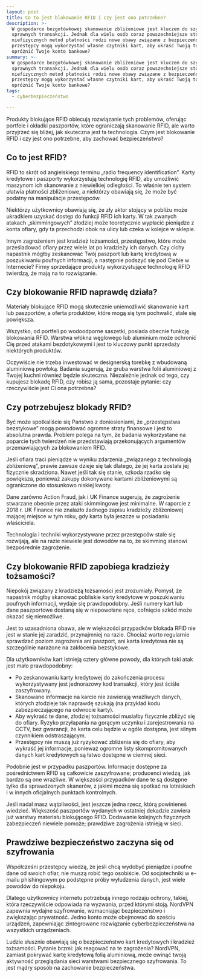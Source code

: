 ```yaml
---
layout: post
title: Co to jest blokowanie RFID i czy jest ono potrzebne?
description: >-
  W gospodarce bezgotówkowej skanowanie zbliżeniowe jest kluczem do szybkich i
  sprawnych transakcji. Jednak dla wielu osób coraz powszechniejsze stosowanie
  niefizycznych metod płatności rodzi nowe obawy związane z bezpieczeństwem. Czy
  przestępcy mogą wykorzystać własne czytniki kart, aby ukraść Twoją tożsamość i
  opróżnić Twoje konto bankowe?
summary: >-
  W gospodarce bezgotówkowej skanowanie zbliżeniowe jest kluczem do szybkich i
  sprawnych transakcji. Jednak dla wielu osób coraz powszechniejsze stosowanie
  niefizycznych metod płatności rodzi nowe obawy związane z bezpieczeństwem. Czy
  przestępcy mogą wykorzystać własne czytniki kart, aby ukraść Twoją tożsamość i
  opróżnić Twoje konto bankowe?
tags:
  - cyberbezpieczeństwo

---
```

<p>Produkty blokujące RFID obiecują rozwiązanie tych problem&oacute;w, oferując portfele i okładki paszport&oacute;w, kt&oacute;re ograniczają skanowanie RFID, ale warto przyjrzeć się bliżej, jak skuteczna jest ta technologia. Czym jest blokowanie RFID i czy jest ono potrzebne, aby zachować bezpieczeństwo?</p>
<h2 id="co-to-jest-rfid">Co to jest RFID?</h2>
<p>RFID to skr&oacute;t od angielskiego terminu &bdquo;radio frequency identification&rdquo;. Karty kredytowe i paszporty wykorzystują technologię RFID, aby umożliwić maszynom ich skanowanie z niewielkiej odległości. To właśnie ten system ułatwia płatności zbliżeniowe, a niekt&oacute;rzy obawiają się, że może być podatny na manipulacje przestępc&oacute;w.</p>
<p>Niekt&oacute;rzy użytkownicy obawiają się, że zły aktor stojący w pobliżu może ukradkiem uzyskać dostęp do funkcji RFID ich karty. W tak zwanych atakach &bdquo;skimmingowych&rdquo; złodziej może teoretycznie wypłacić pieniądze z konta ofiary, gdy ta przechodzi obok na ulicy lub czeka w kolejce w sklepie.</p>
<p>Innym zagrożeniem jest kradzież tożsamości, przestępstwo, kt&oacute;re może prześladować ofiary przez wiele lat po kradzieży ich danych. Czy cichy napastnik m&oacute;głby zeskanować Tw&oacute;j paszport lub kartę kredytową w poszukiwaniu poufnych informacji, a następnie podszyć się pod Ciebie w Internecie? Firmy sprzedające produkty wykorzystujące technologię RFID twierdzą, że mają na to rozwiązanie.</p>
<h2 id="czy-blokowanie-rfid-naprawd-dzia-a">Czy blokowanie RFID naprawdę działa?</h2>
<p>Materiały blokujące RFID mogą skutecznie uniemożliwić skanowanie kart lub paszport&oacute;w, a oferta produkt&oacute;w, kt&oacute;re mogą się tym pochwalić, stale się powiększa.</p>
<p>Wszystko, od portfeli po wodoodporne saszetki, posiada obecnie funkcję blokowania RFID. Warstwa wł&oacute;kna węglowego lub aluminium może ochronić Cię przed atakami bezdotykowymi i jest to kluczowy punkt sprzedaży niekt&oacute;rych produkt&oacute;w.</p>
<p>Oczywiście nie trzeba inwestować w designerską torebkę z wbudowaną aluminiową powłoką. Badania sugerują, że gruba warstwa folii aluminiowej z Twojej kuchni r&oacute;wnież będzie skuteczna. Niezależnie jednak od tego, czy kupujesz blokadę RFID, czy robisz ją sama, pozostaje pytanie: czy rzeczywiście jest Ci ona potrzebna?</p>
<h2 id="czy-potrzebujesz-blokady-rfid">Czy potrzebujesz blokady RFID?</h2>
<p>Być może spotkaliście się Państwo z doniesieniami, że &bdquo;przestępstwa bezstykowe&rdquo; mogą powodować ogromne straty finansowe i jest to absolutna prawda. Problem polega na tym, że badania wykorzystane na poparcie tych twierdzeń nie przedstawiają przekonujących argument&oacute;w przemawiających za blokowaniem RFID.</p>
<p>Jeśli ofiara traci pieniądze w wyniku zdarzenia &bdquo;związanego z technologią zbliżeniową&rdquo;, prawie zawsze dzieje się tak dlatego, że jej karta została jej fizycznie skradziona. Nawet jeśli tak się stanie, szkoda rzadko się powiększa, ponieważ zakupy dokonywane kartami zbliżeniowymi są ograniczone do stosunkowo niskiej kwoty.</p>
<p>Dane zar&oacute;wno Action Fraud, jak i UK Finance sugerują, że zagrożenie stwarzane obecnie przez ataki skimmingowe jest minimalne. W raporcie z 2018 r. UK Finance nie znalazło żadnego zapisu kradzieży zbliżeniowej mającej miejsce w tym roku, gdy karta była jeszcze w posiadaniu właściciela.</p>
<p>Technologia i techniki wykorzystywane przez przestępc&oacute;w stale się rozwijają, ale na razie niewiele jest dowod&oacute;w na to, że skimming stanowi bezpośrednie zagrożenie.</p>
<h2 id="czy-blokowanie-rfid-zapobiega-kradzie-y-to-samo-ci">Czy blokowanie RFID zapobiega kradzieży tożsamości?</h2>
<p>Niepok&oacute;j związany z kradzieżą tożsamości jest zrozumiały. Pomysł, że napastnik m&oacute;głby skanować pobliskie karty kredytowe w poszukiwaniu poufnych informacji, wydaje się prawdopodobny. Jeśli numery kart lub dane paszportowe dostaną się w niepowołane ręce, cofnięcie szk&oacute;d może okazać się niemożliwe.</p>
<p>Jest to uzasadniona obawa, ale w większości przypadk&oacute;w blokada RFID nie jest w stanie jej zaradzić, przynajmniej na razie. Chociaż warto regularnie sprawdzać poziom zagrożenia ani paszport, ani karta kredytowa nie są szczeg&oacute;lnie narażone na zakł&oacute;cenia bezstykowe.</p>
<p>Dla użytkownik&oacute;w kart istnieją cztery gł&oacute;wne powody, dla kt&oacute;rych taki atak jest mało prawdopodobny:</p>
<ul>
<li>Po zeskanowaniu karty kredytowej do zakończenia procesu wykorzystywany jest jednorazowy kod transakcji, kt&oacute;ry jest ściśle zaszyfrowany.</li>
<li>Skanowane informacje na karcie nie zawierają wrażliwych danych, kt&oacute;rych złodzieje tak naprawdę szukają (na przykład kodu zabezpieczającego na odwrocie karty).</li>
<li>Aby wykraść te dane, złodziej tożsamości musiałby fizycznie zbliżyć się do ofiary. Ryzyko przyłapania na gorącym uczynku i zarejestrowania na CCTV, bez gwarancji, że karta celu będzie w og&oacute;le dostępna, jest silnym czynnikiem odstraszającym.</li>
<li>Przestępcy nie muszą już ryzykować zbliżenia się do ofiary, aby wykraść jej informacje, ponieważ ogromne listy skompromitowanych danych kart kredytowych są łatwo dostępne w ciemnej sieci.</li>
</ul>
<p>Podobnie jest w przypadku paszport&oacute;w. Informacje dostępne za pośrednictwem RFID są całkowicie zaszyfrowane; producenci wiedzą, jak bardzo są one wrażliwe. W większości przypadk&oacute;w dane te są dostępne tylko dla sprawdzonych skaner&oacute;w, z jakimi można się spotkać na lotniskach i w innych oficjalnych punktach kontrolnych.</p>
<p>Jeśli nadal masz wątpliwości, jest jeszcze jedna rzecz, kt&oacute;rą powinieneś wiedzieć. Większość paszport&oacute;w wydanych w ostatniej dekadzie zawiera już warstwy materiału blokującego RFID. Dodawanie kolejnych fizycznych zabezpieczeń niewiele pomoże; prawdziwe zagrożenia istnieją w sieci.</p>
<h2 id="prawdziwe-bezpiecze-stwo-zaczyna-si-od-szyfrowania">Prawdziwe bezpieczeństwo zaczyna się od szyfrowania</h2>
<p>Wsp&oacute;łcześni przestępcy wiedzą, że jeśli chcą wydobyć pieniądze i poufne dane od swoich ofiar, nie muszą robić tego osobiście. Od socjotechniki w e-mailu phishingowym po podstępne pr&oacute;by wyłudzenia danych, jest wiele powod&oacute;w do niepokoju.</p>
<p>Dlatego użytkownicy internetu potrzebują innego rodzaju ochrony, takiej, kt&oacute;ra rzeczywiście odpowiada na wyzwania, przed kt&oacute;rymi stoją. NordVPN zapewnia wydajne szyfrowanie, wzmacniając bezpieczeństwo i zwiększając prywatność. Jedno konto może obejmować do sześciu urządzeń, zapewniając zintegrowane rozwiązanie cyberbezpieczeństwa na wszystkich urządzeniach.</p>
<p>Ludzie słusznie obawiają się o bezpieczeństwo kart kredytowych i kradzież tożsamości. Pytanie brzmi: jak reagować na te zagrożenia? NordVPN, zamiast pokrywać kartę kredytową folią aluminiową, może owinąć twoją aktywność przeglądania sieci warstwami bezpiecznego szyfrowania. To jest mądry spos&oacute;b na zachowanie bezpieczeństwa.</p>

